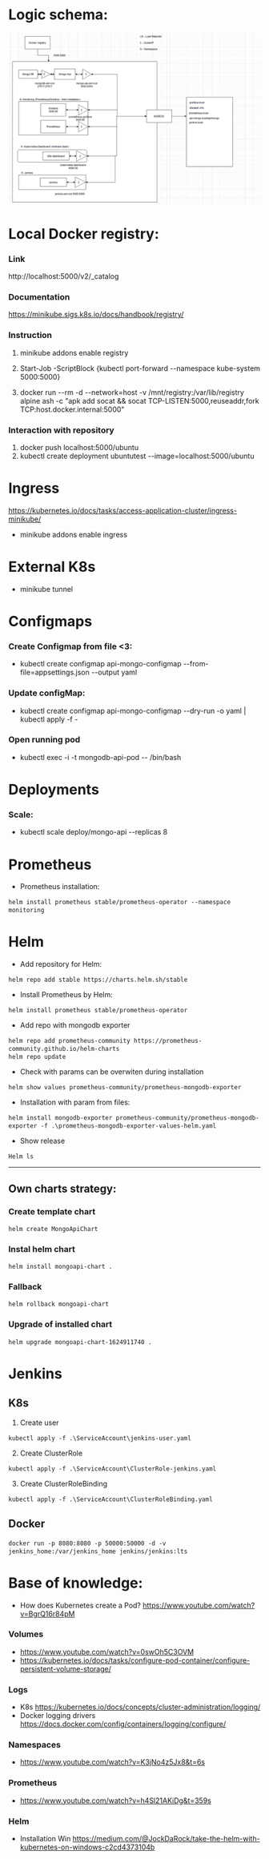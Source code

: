 # Logic schema:

![Img](/documentation/logicSchema.png)

# Local Docker registry:

### Link
http://localhost:5000/v2/_catalog

### Documentation
https://minikube.sigs.k8s.io/docs/handbook/registry/

### Instruction
1. minikube addons enable registry
1. Start-Job -ScriptBlock {kubectl port-forward --namespace kube-system <registry name> 5000:5000}

1. docker run --rm -d --network=host -v /mnt/registry:/var/lib/registry alpine ash -c "apk add socat && socat TCP-LISTEN:5000,reuseaddr,fork TCP:host.docker.internal:5000"

### Interaction with repository
1. docker push localhost:5000/ubuntu
1. kubectl create deployment ubuntutest --image=localhost:5000/ubuntu


# Ingress
https://kubernetes.io/docs/tasks/access-application-cluster/ingress-minikube/

- minikube addons enable ingress

# External K8s

- minikube tunnel

# Configmaps
### Create Configmap from file <3:
- kubectl create configmap api-mongo-configmap --from-file=appsettings.json --output yaml

### Update configMap:
- kubectl create configmap api-mongo-configmap --dry-run -o yaml  | kubectl apply -f -

### Open running pod
- kubectl exec -i -t mongodb-api-pod -- /bin/bash

# Deployments

### Scale:
- kubectl scale deploy/mongo-api --replicas 8

# Prometheus
- Prometheus installation:
~~~
helm install prometheus stable/prometheus-operator --namespace monitoring
~~~


# Helm
- Add repository for Helm:
~~~
helm repo add stable https://charts.helm.sh/stable
~~~
- Install Prometheus by Helm:
~~~
helm install prometheus stable/prometheus-operator
~~~
- Add repo with mongodb exporter
~~~
helm repo add prometheus-community https://prometheus-community.github.io/helm-charts
helm repo update
~~~
- Check with params can be overwiten during installation
~~~
helm show values prometheus-community/prometheus-mongodb-exporter
~~~
- Installation with param from files:
~~~
helm install mongodb-exporter prometheus-community/prometheus-mongodb-exporter -f .\prometheus-mongodb-exporter-values-helm.yaml
~~~
- Show release
~~~
Helm ls
~~~
___
## Own charts strategy:
### Create template chart
~~~
helm create MongoApiChart
~~~
### Instal helm chart 
~~~
helm install mongoapi-chart .
~~~
### Fallback
~~~
helm rollback mongoapi-chart 
~~~
### Upgrade of installed chart
~~~
helm upgrade mongoapi-chart-1624911740 .
~~~

# Jenkins
## K8s
1. Create user
~~~
kubectl apply -f .\ServiceAccount\jenkins-user.yaml
~~~
2. Create ClusterRole
~~~
kubectl apply -f .\ServiceAccount\ClusterRole-jenkins.yaml
~~~
3. Create ClusterRoleBinding
~~~
kubectl apply -f .\ServiceAccount\ClusterRoleBinding.yaml
~~~

## Docker
~~~
docker run -p 8080:8080 -p 50000:50000 -d -v jenkins_home:/var/jenkins_home jenkins/jenkins:lts
~~~

# Base of knowledge:
- How does Kubernetes create a Pod? https://www.youtube.com/watch?v=BgrQ16r84pM
### Volumes
- https://www.youtube.com/watch?v=0swOh5C3OVM
- https://kubernetes.io/docs/tasks/configure-pod-container/configure-persistent-volume-storage/

### Logs
- K8s https://kubernetes.io/docs/concepts/cluster-administration/logging/
- Docker logging drivers https://docs.docker.com/config/containers/logging/configure/

### Namespaces
- https://www.youtube.com/watch?v=K3jNo4z5Jx8&t=6s

### Prometheus
- https://www.youtube.com/watch?v=h4Sl21AKiDg&t=359s

### Helm
- Installation Win https://medium.com/@JockDaRock/take-the-helm-with-kubernetes-on-windows-c2cd4373104b

